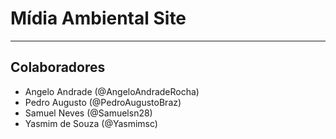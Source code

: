 
# Mídia Ambiental Site

---

## Colaboradores
- Angelo Andrade (@AngeloAndradeRocha)
- Pedro Augusto (@PedroAugustoBraz)
- Samuel Neves (@Samuelsn28)
- Yasmim de Souza (@Yasmimsc)




